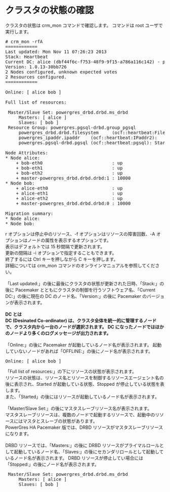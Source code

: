 # クラスタの状態の確認  
クラスタの状態は crm_mon コマンドで確認します。 コマンドは root ユーザで実行します。
<pre>
# crm_mon -rfA
============
Last updated: Mon Nov 11 07:26:23 2013
Stack: Heartbeat
Current DC: alice (dbf44f6c-f753-48f9-9f15-a786a116c142) - partition with quorum
Version: 1.0.13-30bb726
2 Nodes configured, unknown expected votes
2 Resources configured.
============

Online: [ alice bob ]

Full list of resources:

 Master/Slave Set: powergres_drbd.drbd.ms_drbd
     Masters: [ alice ]
     Slaves: [ bob ]
 Resource Group: powergres.pgsql-drbd.group_pgsql
     powergres_drbd.drbd.filesystem     (ocf::heartbeat:Filesystem):    Started alice
     powergres_ipaddr.ipaddr    (ocf::heartbeat:IPaddr2):       Started alice
     powergres.pgsql-drbd.pgsql (ocf::heartbeat:pgsql): Started alice

Node Attributes:
* Node alice:
    + bob-eth0                          : up
    + bob-eth1                          : up
    + bob-eth2                          : up
    + master-powergres_drbd.drbd.drbd:1 : 10000
* Node bob:
    + alice-eth0                        : up
    + alice-eth1                        : up
    + alice-eth2                        : up
    + master-powergres_drbd.drbd.drbd:0 : 10000

Migration summary:
* Node alice:
* Node bob:
</pre>
r オプションは停止中のリソース、-f オプションはリソースの障害回数、-A オプションはノードの属性を表示するオプションです。  
表示はデフォルトでは 15 秒間隔で更新されます。  
更新の間隔は -i オプションで指定することもできます。  
終了するには Ctrl キーを押しながら C キーを押します。  
詳細については crm_mon コマンドのオンラインマニュアルを参照してください。  
<br/>
「Last updated:」の後に最後にクラスタの状態が更新された日時、「Stack:」の後に Pacemaker とともにクラスタの制御を行うソフトウェア名、「Current DC:」の後に現在の DC のノード名、「Version:」の後に Pacemaker のバージョンが表示されます。  
<br/>
**DC とは**  
**DC (Desinated Co-ordinator) は、クラスタ全体を統一的に管理するノードで、クラスタ内から一台のノードが選択されます。**
**DC になったノードではほかのノードより多くのログメッセージが出力されます。**  
<br/>
「Online:」の後に Pacemaker が起動しているノード名が表示されます。 起動していないノードがあれば「OFFLINE:」の後にノード名が表示されます。  
<pre>
Online: [ alice bob ]
</pre>
「Full list of resources:」の下にリソースの状態が表示されます。  
リソースの状態は、リソース名とリソースを制御するリソースエージェント名の後に表示され、Started が起動している状態、Stopped が停止している状態を表します。  
また、「Started」の後にはリソースが起動しているノード名が表示されます。  
<br/>
「Master/Slave Set:」の後にマスタスレーブリソース名が表示されます。  
マスタスレーブリソースは、複数のノードで起動するリソースで、起動中のリソースにはマスタとスレーブの状態があります。  
PowerGres HA Pacemaker 版では、DRBD リソースがマスタスレーブリソースになります。  
<br/>
DRBD リソースでは、「Masters:」の後に DRBD リソースがプライマルロールとして起動しているノード名、「Slaves:」の後にセカンダリロールとして起動しているノード名が表示されます。 DRBD リソースが停止してい場合には「Stopped:」の後にノード名が表示されます。  
<pre>
 Master/Slave Set: powergres_drbd.drbd.ms_drbd
     Masters: [ alice ]
     Slaves: [ bob ]
</pre>
